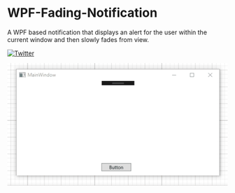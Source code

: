 # WPF-Fading-Notification
A WPF based notification that displays an alert for the user within the current window and then slowly fades from view.

[![Twitter](https://img.shields.io/badge/twitter-@codingo__-blue.svg)](https://twitter.com/codingo_)


![WPF Fading Animation](https://github.com/codingo/WPF-Fading-Notification/blob/master/WPF%20Animation.gif)
